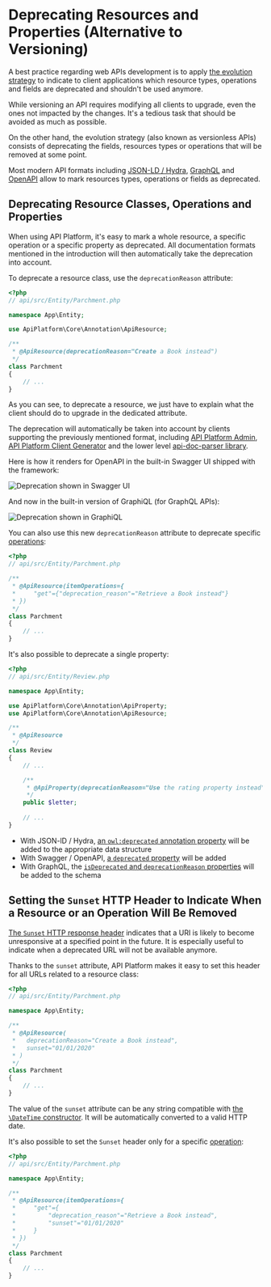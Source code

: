 # Deprecating Resources and Properties (Alternative to Versioning)

A best practice regarding web APIs development is to apply [the evolution strategy](https://philsturgeon.uk/api/2018/05/02/api-evolution-for-rest-http-apis/)
to indicate to client applications which resource types, operations and fields are deprecated and shouldn't be used anymore.

While versioning an API requires modifying all clients to upgrade, even the ones not impacted by the changes.
It's a tedious task that should be avoided as much as possible.

On the other hand, the evolution strategy (also known as versionless APIs) consists of deprecating the fields, resources
types or operations that will be removed at some point.

Most modern API formats including [JSON-LD / Hydra](content-negotiation.md), [GraphQL](graphql.md) and [OpenAPI](swagger.md)
allow to mark resources types, operations or fields as deprecated.

## Deprecating Resource Classes, Operations and Properties

When using API Platform, it's easy to mark a whole resource, a specific operation or a specific property as deprecated.
All documentation formats mentioned in the introduction will then automatically take the deprecation into account.

To deprecate a resource class, use the `deprecationReason` attribute:

```php
<?php
// api/src/Entity/Parchment.php

namespace App\Entity;

use ApiPlatform\Core\Annotation\ApiResource;

/**
 * @ApiResource(deprecationReason="Create a Book instead")
 */
class Parchment
{
    // ...
}
```

As you can see, to deprecate a resource, we just have to explain what the client should do to upgrade in the dedicated attribute.

The deprecation will automatically be taken into account by clients supporting the previously mentioned format, including
[API Platform Admin](../admin/index.md), [API Platform Client Generator](../client-generator/index.md) and the lower level
[api-doc-parser library](https://github.com/api-platform/api-doc-parser).

Here is how it renders for OpenAPI in the built-in Swagger UI shipped with the framework:

![Deprecation shown in Swagger UI](images/deprecated-swagger-ui.png)

And now in the built-in version of GraphiQL (for GraphQL APIs):

![Deprecation shown in GraphiQL](images/deprecated-graphiql.png)

You can also use this new `deprecationReason` attribute to deprecate specific [operations](operations.md):

```php
<?php
// api/src/Entity/Parchment.php

/**
 * @ApiResource(itemOperations={
 *     "get"={"deprecation_reason"="Retrieve a Book instead"}
 * })
 */
class Parchment
{
    // ...
}
```

It's also possible to deprecate a single property:

```php
<?php
// api/src/Entity/Review.php

namespace App\Entity;

use ApiPlatform\Core\Annotation\ApiProperty;
use ApiPlatform\Core\Annotation\ApiResource;

/**
 * @ApiResource
 */
class Review
{
    // ...

    /**
     * @ApiProperty(deprecationReason="Use the rating property instead")
     */
    public $letter;
    
    // ...
}
```

* With JSON-lD / Hydra, [an `owl:deprecated` annotation property](https://www.w3.org/TR/owl2-syntax/#Annotation_Properties) will be added to the appropriate data structure
* With Swagger / OpenAPI, [a `deprecated` property](https://swagger.io/docs/specification/2-0/paths-and-operations/) will be added
* With GraphQL, the [`isDeprecated` and `deprecationReason` properties](https://facebook.github.io/graphql/June2018/#sec-Deprecation) will be added to the schema

## Setting the `Sunset` HTTP Header to Indicate When a Resource or an Operation Will Be Removed

[The `Sunset` HTTP response header](https://tools.ietf.org/html/draft-wilde-sunset-header) indicates that a URI is likely to become unresponsive at a specified point in the future.
It is especially useful to indicate when a deprecated URL will not be available anymore.

Thanks to the `sunset` attribute, API Platform makes it easy to set this header for all URLs related to a resource class:

```php
<?php
// api/src/Entity/Parchment.php

namespace App\Entity;

/**
 * @ApiResource(
 *   deprecationReason="Create a Book instead",
 *   sunset="01/01/2020"
 * )
 */
class Parchment
{
    // ...
}
```

The value of the `sunset` attribute can be any string compatible with [the `\DateTime` constructor](http://php.net/manual/en/datetime.construct.php).
It will be automatically converted to a valid HTTP date.

It's also possible to set the `Sunset` header only for a specific [operation](operations.md):

```php
<?php
// api/src/Entity/Parchment.php

namespace App\Entity;

/**
 * @ApiResource(itemOperations={
 *     "get"={
 *         "deprecation_reason"="Retrieve a Book instead",
 *         "sunset"="01/01/2020"
 *     }
 * })
 */
class Parchment
{
    // ...
}
```
